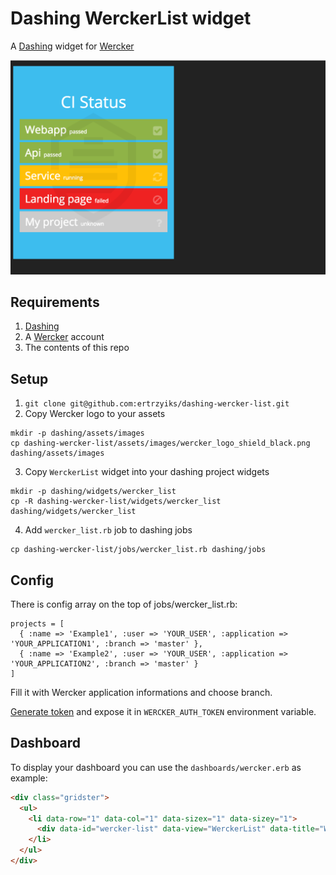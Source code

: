# Dashing WerckerList widget

A [Dashing](http://github.com/shopify/dashing) widget for [Wercker](http://wercker.com)

![](/screenshots/screenshot_list.png?raw=true)

## Requirements

1. [Dashing](http://github.com/shopify/dashing)
2. A [Wercker](http://wercker.com) account
3. The contents of this repo

## Setup

1. `git clone git@github.com:ertrzyiks/dashing-wercker-list.git`
2. Copy Wercker logo to your assets

  ```
  mkdir -p dashing/assets/images
  cp dashing-wercker-list/assets/images/wercker_logo_shield_black.png dashing/assets/images
  ```
3. Copy `WerckerList` widget into your dashing project widgets

  ```
  mkdir -p dashing/widgets/wercker_list
  cp -R dashing-wercker-list/widgets/wercker_list dashing/widgets/wercker_list
  ```
4. Add `wercker_list.rb` job to dashing jobs

  ```
  cp dashing-wercker-list/jobs/wercker_list.rb dashing/jobs
  ```

## Config

There is config array on the top of jobs/wercker_list.rb:

```
projects = [
  { :name => 'Example1', :user => 'YOUR_USER', :application => 'YOUR_APPLICATION1', :branch => 'master' },
  { :name => 'Example2', :user => 'YOUR_USER', :application => 'YOUR_APPLICATION2', :branch => 'master' }
]
```

Fill it with Wercker application informations and choose branch.

[Generate token](https://app.wercker.com/#profile/tokens) and expose it in `WERCKER_AUTH_TOKEN` environment variable.

## Dashboard

To display your dashboard you can use the `dashboards/wercker.erb` as example:

```html
<div class="gridster">
  <ul>
    <li data-row="1" data-col="1" data-sizex="1" data-sizey="1">
      <div data-id="wercker-list" data-view="WerckerList" data-title="Wercker status"></div>
    </li>
  </ul>
</div>
```
